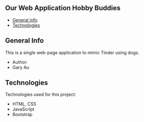 ## Our Web Application Hobby Buddies

* [General info](#general-info)
* [Technologies](#technologies)

## General Info
This is a single web-page application to mimic Tinder using dogs.

* Author: 
* Gary Au
	
## Technologies
Technologies used for this project:
* HTML, CSS
* JavaScript
* Bootstrap 
